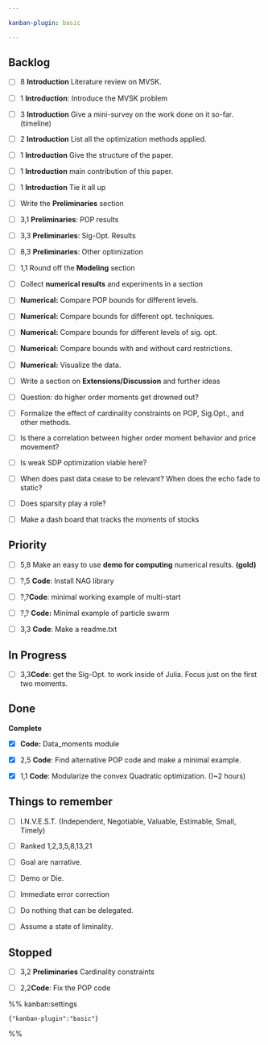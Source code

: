 ```yaml
---

kanban-plugin: basic

---
```


## Backlog

- [ ] 8 **Introduction** Literature review on MVSK.
- [ ] 1 **Introduction**: Introduce the MVSK problem
- [ ] 3 **Introduction** Give a mini-survey on the work done on it so-far. (timeline)
- [ ] 2 **Introduction** List all the optimization methods applied.
- [ ] 1 **Introduction** Give the structure of the paper.
- [ ] 1 **Introduction** main contribution of this paper.
- [ ] 1 **Introduction** Tie it all up
- [ ] Write the **Preliminaries** section
- [ ] 3,1 **Preliminaries**: POP results
- [ ] 3,3 **Preliminaries**: Sig-Opt. Results
- [ ] 8,3 **Preliminaries**: Other optimization
- [ ] 1,1 Round off the **Modeling** section
- [ ] Collect **numerical results** and experiments in a section
- [ ] **Numerical:** Compare POP bounds for different levels.
- [ ] **Numerical:** Compare bounds for different opt. techniques.
- [ ] **Numerical:** Compare bounds for different levels of sig. opt.
- [ ] **Numerical:** Compare bounds with and without card restrictions.
- [ ] **Numerical:** Visualize the data.
- [ ] Write a section on **Extensions/Discussion** and further ideas
- [ ] Question: do higher order moments get drowned out?
- [ ] Formalize the effect of cardinality constraints on POP, Sig.Opt., and other methods.
- [ ] Is there a correlation between higher order moment behavior and price movement?
- [ ] Is weak SDP optimization viable here?
- [ ] When does past data cease to be relevant? When does the echo fade to static?
- [ ] Does sparsity play a role?
- [ ] Make a dash board that tracks the moments of stocks


## Priority

- [ ] 5,8 Make an easy to use **demo for computing** numerical results. **(gold)**
- [ ] ?,5 **Code**: Install NAG library
- [ ] ?,?**Code**: minimal working example of multi-start
- [ ] ?,? **Code:** Minimal example of particle swarm
- [ ] 3,3 **Code**: Make a readme.txt


## In Progress

- [ ] 3,3**Code**: get the Sig-Opt. to work inside of Julia. Focus just on the first two moments.


## Done

**Complete**
- [x] **Code:** Data_moments module
- [x] 2,5 **Code**: Find alternative POP code and make a minimal example.
- [x] 1,1 **Code**: Modularize the convex Quadratic optimization. ()~2 hours)


## Things to remember

- [ ] I.N.V.E.S.T. (Independent, Negotiable, Valuable, Estimable, Small, Timely)
- [ ] Ranked 1,2,3,5,8,13,21
- [ ] Goal are narrative.
- [ ] Demo or Die.
- [ ] Immediate error correction
- [ ] Do nothing that can be delegated.
- [ ] Assume a state of liminality.


## Stopped

- [ ] 3,2 **Preliminaries** Cardinality constraints
- [ ] 2,2**Code**:  Fix the POP code




%% kanban:settings
```
{"kanban-plugin":"basic"}
```
%%
